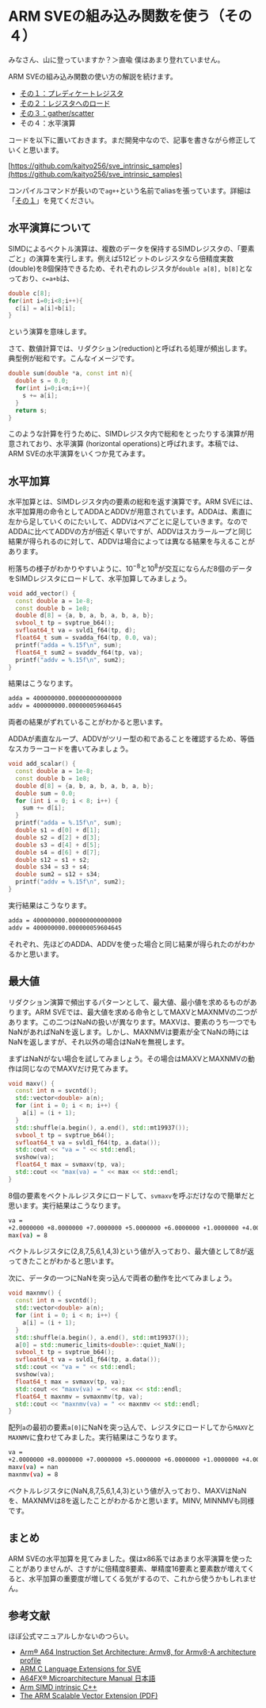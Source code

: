 # ARM SVEの組み込み関数を使う（その４）

みなさん、山に登っていますか？＞直喩
僕はあまり登れていません。

ARM SVEの組み込み関数の使い方の解説を続けます。

* [その１：プレディケートレジスタ](https://qiita.com/kaityo256/items/71d4d3f6b2b77fd04cbb)
* [その２：レジスタへのロード](https://qiita.com/kaityo256/items/ac1e84f1c79fdf478630)
* [その３：gather/scatter](https://qiita.com/kaityo256/items/7ced2749875e2bab89e6)
* その４：水平演算

コードを以下に置いておきます。まだ開発中なので、記事を書きながら修正していくと思います。

[https://github.com/kaityo256/sve_intrinsic_samples](https://github.com/kaityo256/sve_intrinsic_samples)

コンパイルコマンドが長いので`ag++`という名前でaliasを張っています。詳細は「[その１](https://qiita.com/kaityo256/items/71d4d3f6b2b77fd04cbb)」を見てください。

## 水平演算について

SIMDによるベクトル演算は、複数のデータを保持するSIMDレジスタの、「要素ごと」の演算を実行します。例えば512ビットのレジスタなら倍精度実数(double)を8個保持できるため、それぞれのレジスタが`double a[8], b[8]`となっており、`c=a+b`は、

```cpp
double c[8];
for(int i=0;i<8;i++){
  c[i] = a[i]+b[i];
}
```

という演算を意味します。

さて、数値計算では、リダクション(reduction)と呼ばれる処理が頻出します。典型例が総和です。こんなイメージです。

```cpp
double sum(double *a, const int n){
  double s = 0.0;
  for(int i=0;i<n;i++){
    s += a[i];
  }
  return s;
}
```

このような計算を行うために、SIMDレジスタ内で総和をとったりする演算が用意されており、水平演算 (horizontal operations)と呼ばれます。本稿では、ARM SVEの水平演算をいくつか見てみます。

## 水平加算

水平加算とは、SIMDレジスタ内の要素の総和を返す演算です。ARM SVEには、水平加算用の命令としてADDAとADDVが用意されています。ADDAは、素直に左から足していくのにたいして、ADDVはペアごとに足していきます。なのでADDAに比べてADDVの方が倍近く早いですが、ADDVはスカラーループと同じ結果が得られるのに対して、ADDVは場合によっては異なる結果を与えることがあります。

桁落ちの様子がわかりやすいように、$10^{-8}$と$10^8$が交互にならんだ8個のデータをSIMDレジスタにロードして、水平加算してみましょう。

```cpp
void add_vector() {
  const double a = 1e-8;
  const double b = 1e8;
  double d[8] = {a, b, a, b, a, b, a, b};
  svbool_t tp = svptrue_b64();
  svfloat64_t va = svld1_f64(tp, d);
  float64_t sum = svadda_f64(tp, 0.0, va);
  printf("adda = %.15f\n", sum);
  float64_t sum2 = svaddv_f64(tp, va);
  printf("addv = %.15f\n", sum2);
}
```

結果はこうなります。

```sh
adda = 400000000.000000000000000
addv = 400000000.000000059604645
```

両者の結果がずれていることがわかると思います。

ADDAが素直なループ、ADDVがツリー型の和であることを確認するため、等価なスカラーコードを書いてみましょう。

```cpp
void add_scalar() {
  const double a = 1e-8;
  const double b = 1e8;
  double d[8] = {a, b, a, b, a, b, a, b};
  double sum = 0.0;
  for (int i = 0; i < 8; i++) {
    sum += d[i];
  }
  printf("adda = %.15f\n", sum);
  double s1 = d[0] + d[1];
  double s2 = d[2] + d[3];
  double s3 = d[4] + d[5];
  double s4 = d[6] + d[7];
  double s12 = s1 + s2;
  double s34 = s3 + s4;
  double sum2 = s12 + s34;
  printf("addv = %.15f\n", sum2);
}
```

実行結果はこうなります。

```sh
adda = 400000000.000000000000000
addv = 400000000.000000059604645
```

それぞれ、先ほどのADDA、ADDVを使った場合と同じ結果が得られたのがわかるかと思います。

## 最大値

リダクション演算で頻出するパターンとして、最大値、最小値を求めるものがあります。ARM SVEでは、最大値を求める命令としてMAXVとMAXNMVの二つがあります。この二つはNaNの扱いが異なります。MAXVは、要素のうち一つでもNaNがあればNaNを返します。しかし、MAXNMVは要素が全てNaNの時にはNaNを返しますが、それ以外の場合はNaNを無視します。

まずはNaNがない場合を試してみましょう。その場合はMAXVとMAXNMVの動作は同じなのでMAXVだけ見てみます。

```cpp
void maxv() {
  const int n = svcntd();
  std::vector<double> a(n);
  for (int i = 0; i < n; i++) {
    a[i] = (i + 1);
  }
  std::shuffle(a.begin(), a.end(), std::mt19937());
  svbool_t tp = svptrue_b64();
  svfloat64_t va = svld1_f64(tp, a.data());
  std::cout << "va = " << std::endl;
  svshow(va);
  float64_t max = svmaxv(tp, va);
  std::cout << "max(va) = " << max << std::endl;
}
```

8個の要素をベクトルレジスタにロードして、`svmaxv`を呼ぶだけなので簡単だと思います。実行結果はこうなります。

```sh
va =
+2.0000000 +8.0000000 +7.0000000 +5.0000000 +6.0000000 +1.0000000 +4.0000000 +3.0000000
max(va) = 8
```

ベクトルレジスタに(2,8,7,5,6,1,4,3)という値が入っており、最大値として8が返ってきたことがわかると思います。

次に、データの一つにNaNを突っ込んで両者の動作を比べてみましょう。

```cpp
void maxnmv() {
  const int n = svcntd();
  std::vector<double> a(n);
  for (int i = 0; i < n; i++) {
    a[i] = (i + 1);
  }
  std::shuffle(a.begin(), a.end(), std::mt19937());
  a[0] = std::numeric_limits<double>::quiet_NaN();
  svbool_t tp = svptrue_b64();
  svfloat64_t va = svld1_f64(tp, a.data());
  std::cout << "va = " << std::endl;
  svshow(va);
  float64_t max = svmaxv(tp, va);
  std::cout << "maxv(va) = " << max << std::endl;
  float64_t maxnmv = svmaxnmv(tp, va);
  std::cout << "maxnmv(va) = " << maxnmv << std::endl;
}
```

配列`a`の最初の要素`a[0]`にNaNを突っ込んで、レジスタにロードしてから`MAXV`と`MAXNMV`に食わせてみました。実行結果はこうなります。

```sh
va =
+2.0000000 +8.0000000 +7.0000000 +5.0000000 +6.0000000 +1.0000000 +4.0000000 +nan
maxv(va) = nan
maxnmv(va) = 8
```

ベクトルレジスタに(NaN,8,7,5,6,1,4,3)という値が入っており、MAXVはNaNを、MAXNMVは8を返したことがわかるかと思います。MINV, MINNMVも同様です。

## まとめ

ARM SVEの水平加算を見てみました。僕はx86系ではあまり水平演算を使ったことがありませんが、さすがに倍精度8要素、単精度16要素と要素数が増えてくると、水平加算の重要度が増してくる気がするので、これから使うかもしれません。

## 参考文献

ほぼ公式マニュアルしかないのつらい。

* [Arm® A64 Instruction Set Architecture: Armv8, for Armv8-A architecture profile](https://developer.arm.com/docs/ddi0596/h/a64-sve-instructions-alphabetic-order)
* [ARM C Language Extensions for SVE](https://developer.arm.com/documentation/100987/0000/)
* [A64FX® Microarchitecture Manual 日本語](https://github.com/fujitsu/A64FX/blob/master/doc/A64FX_Microarchitecture_Manual_jp_1.3.pdf)
* [Arm SIMD intrinsic C++](https://qiita.com/NatsukiLab/items/ad6e9967f7eccadd9c99)
* [The ARM Scalable Vector Extension (PDF)](https://alastairreid.github.io/papers/sve-ieee-micro-2017.pdf)
